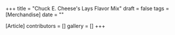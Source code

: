 +++
title = "Chuck E. Cheese's Lays Flavor Mix"
draft = false
tags = [Merchandise]
date = ""

[Article]
contributors = []
gallery = []
+++